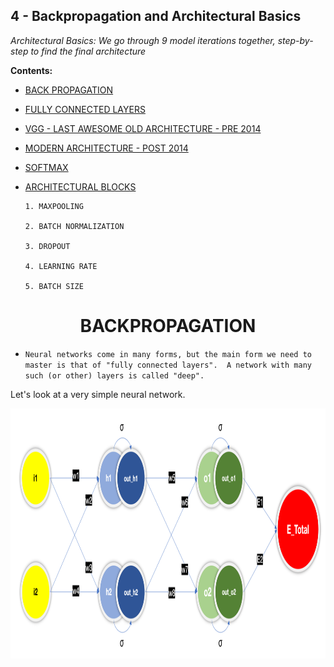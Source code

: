 ## 4 - Backpropagation and Architectural Basics

*Architectural Basics: We go through 9 model iterations together, step-by-step to find the final architecture*

**Contents:**

- [BACK PROPAGATION](./README.md/#backpropagation)

- [FULLY CONNECTED LAYERS](./README.md/#FCL)

- [VGG - LAST AWESOME OLD ARCHITECTURE - PRE 2014](./README.md/#VGG)

- [MODERN ARCHITECTURE - POST 2014](./README.md/#resnet)

- [SOFTMAX](./README.md/#softmax)

- [ARCHITECTURAL BLOCKS](./README.md/#architecture)

      1. MAXPOOLING
      
      2. BATCH NORMALIZATION
      
      3. DROPOUT
      
      4. LEARNING RATE
      
      5. BATCH SIZE


<h1 align = 'center' id = "backpropagation"> BACKPROPAGATION</h1>

- `Neural networks come in many forms, but the main form we need to master is that of "fully connected layers".  A network with many such (or other) layers is called "deep".`

Let's look at a very simple neural network.

<p align = 'center'>
            <img src = Images/simple_perceptron_model.png width="900" height="400"/>
</p>
